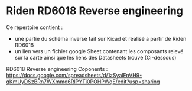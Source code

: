 # Riden RD6018 Reverse engineering
 
Ce répertoire contient :
 - une partie du schéma inversé fait sur Kicad et réalisé a partir de Riden RD6018
 - un lien vers un fichier google Sheet contenant les composants relevé sur la carte ainsi que les liens des Datasheets trouvé (Ci-dessous)
 
 RD6018 Reverse engineering Coponents : https://docs.google.com/spreadsheets/d/1zSyalFnVH9-qKmUyDSzBRn7WXmmd6RlPYTi0POHPWqE/edit?usp=sharing

